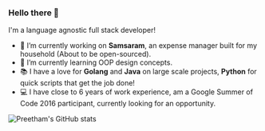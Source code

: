 ### Hello there 👋
I'm a language agnostic full stack developer!

- 🔭 I’m currently working on **Samsaram**, an expense manager built for my household (About to be open-sourced).
- 🌱 I’m currently learning OOP design concepts.
- 📚 I have a love for **Golang** and **Java** on large scale projects, **Python** for quick scripts that get the job done!
- 💻 I have close to 6 years of work experience, am a Google Summer of Code 2016 participant, currently looking for an opportunity.



![Preetham's GitHub stats](https://github-readme-stats.vercel.app/api?username=preetham&count_private=true)
